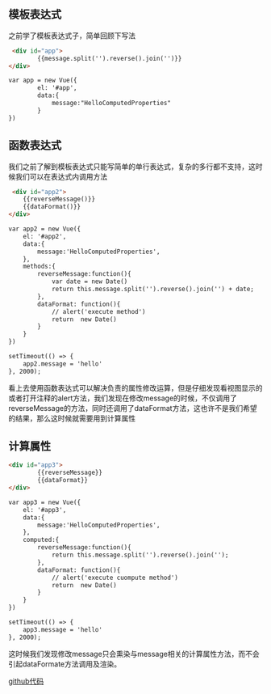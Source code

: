 

## 模板表达式
之前学了模板表达式子，简单回顾下写法
```html
 <div id="app">
        {{message.split('').reverse().join('')}}
</div>

var app = new Vue({
        el: '#app',
        data:{
            message:"HelloComputedProperties"
        }
})
```

<!-- more -->

## 函数表达式
我们之前了解到模板表达式只能写简单的单行表达式，复杂的多行都不支持，这时候我们可以在表达式内调用方法

```html
 <div id="app2">
    {{reverseMessage()}}
    {{dataFormat()}}
</div>

var app2 = new Vue({
    el: '#app2',
    data:{
        message:'HelloComputedProperties',
    },
    methods:{
        reverseMessage:function(){
            var date = new Date()
            return this.message.split('').reverse().join('') + date;
        },
        dataFormat: function(){
            // alert('execute method')
            return  new Date()
        }
    }
})

setTimeout(() => {
    app2.message = 'hello'
}, 2000);
```
看上去使用函数表达式可以解决负责的属性修改运算，但是仔细发现看视图显示的或者打开注释的alert方法，我们发现在修改message的时候，不仅调用了reverseMessage的方法，同时还调用了dataFormat方法，这也许不是我们希望的结果，那么这时候就需要用到计算属性

## 计算属性

```html
<div id="app3">
        {{reverseMessage}}
        {{dataFormat}}
</div>

var app3 = new Vue({
    el: '#app3',
    data:{
        message:'HelloComputedProperties',
    },
    computed:{
        reverseMessage:function(){
            return this.message.split('').reverse().join('');
        },
        dataFormat: function(){
            // alert('execute cuompute method')
            return  new Date()
        }
    }
})

setTimeout(() => {
    app3.message = 'hello'
}, 2000);
```
这时候我们发现修改message只会熏染与message相关的计算属性方法，而不会引起dataFormate方法调用及渲染。

[github代码](https://github.com/carvetime/study-vue/blob/master/03-ComputedProperties/index.html)